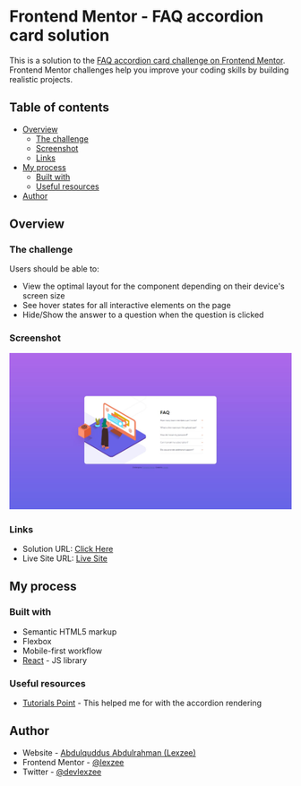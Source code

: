 # Frontend Mentor - FAQ accordion card solution

This is a solution to the [FAQ accordion card challenge on Frontend Mentor](https://www.frontendmentor.io/challenges/faq-accordion-card-XlyjD0Oam). Frontend Mentor challenges help you improve your coding skills by building realistic projects. 

## Table of contents

- [Overview](#overview)
  - [The challenge](#the-challenge)
  - [Screenshot](#screenshot)
  - [Links](#links)
- [My process](#my-process)
  - [Built with](#built-with)
  - [Useful resources](#useful-resources)
- [Author](#author)


## Overview

### The challenge

Users should be able to:

- View the optimal layout for the component depending on their device's screen size
- See hover states for all interactive elements on the page
- Hide/Show the answer to a question when the question is clicked

### Screenshot

![](./public//screenshot.jpg)

### Links

- Solution URL: [Click Here](https://your-solution-url.com)
- Live Site URL: [Live Site](https://faq-card-lexzee.vercel.app/)

## My process

### Built with

- Semantic HTML5 markup
- Flexbox
- Mobile-first workflow
- [React](https://reactjs.org/) - JS library


### Useful resources

- [Tutorials Point](https://www.tutorialspoint.com/how-to-create-accordion-in-reactjs#) - This helped me for with the accordion rendering

## Author

- Website - [Abdulquddus Abdulrahman (Lexzee)](https://github.com/lexzee)
- Frontend Mentor - [@lexzee](https://www.frontendmentor.io/profile/lexzee)
- Twitter - [@devlexzee](https://www.twitter.com/devlexzee)
